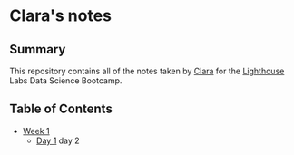# Clara's notes 

## Summary 

This repository contains all of the notes taken by [Clara](https://github.com/mimica123) for the [Lighthouse](https://www.lighthouselabs.ca/en) Labs Data Science Bootcamp.

## Table of Contents

* [Week 1](/Week_1)
    * [Day 1](/Week_1/Day_1)
       day 2
